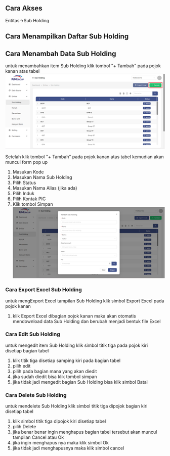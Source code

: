 ## __Cara Akses__
Entitas->Sub Holding

## __Cara Menampilkan Daftar Sub Holding__




## __Cara Menambah Data Sub Holding__

untuk menambahkan item Sub Holding klik tombol "+ Tambah" pada pojok kanan atas tabel
![List_SubHolding](../../static/img/SubHolding/List-SubHolding.png)

Setelah klik tombol "+ Tambah" pada pojok kanan atas tabel kemudian akan muncul form pop up
1.  Masukan Kode
2.  Masukan Nama Sub Holding
3.  Pilih Status
4.  Masukan Nama Alias (jika ada)
5.  Pilih Induk
6.  Pilih Kontak PIC
7.  Klik tombol Simpan
![Tambah_SubHolding](../../static/img/SubHolding/Tambah-SubHolding.png)

### Cara Export Excel Sub Holding
untuk mengExport Excel tampilan Sub Holding klik simbol Export Excel pada pojok kanan 
1. klik Export Excel dibagian pojok kanan maka akan otomatis mendownload data Sub Holding dan berubah menjadi bentuk file Excel


### Cara Edit Sub Holding
untuk mengedit item Sub Holding klik simbol titik tiga pada pojok kiri disetiap bagian tabel
1. klik titik tiga disetiap samping kiri pada bagian tabel
2. pilih edit
3. pilih pada bagian mana yang akan diedit
4. jika sudah diedit bisa klik tombol simpan
5. jika tidak jadi mengedit bagian Sub Holding bisa klik simbol Batal


### Cara Delete Sub Holding
untuk mendelete Sub Holding klik simbol titik tiga dipojok bagian kiri disetiap tabel
1. klik simbol titik tiga dipojok kiri disetiap tabel
2. pilih Delete
3. jika benar benar ingin menghapus bagian tabel tersebut akan muncul tampilan Cancel atau Ok 
4. jika ingin menghapus nya maka klik simbol Ok
5. jika tidak jadi menghapusnya maka klik simbol cancel
